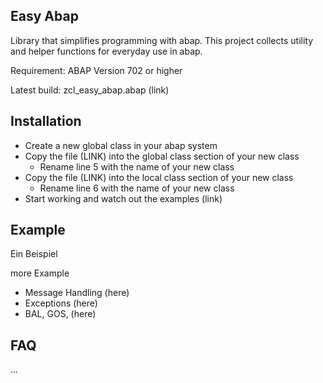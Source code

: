 ## Easy Abap

Library that simplifies programming with abap. This project collects utility and helper functions for everyday use in abap.

Requirement: ABAP Version 702 or higher

Latest build: zcl_easy_abap.abap (link)


## Installation

* Create a new global class in your abap system
* Copy the file (LINK) into the global class section of your new class
    * Rename line 5 with the name of your new class
* Copy the file (LINK) into the local class section of your new class
    * Rename line 6 with the name of your new class
* Start working and watch out the examples (link)

## Example

Ein Beispiel

more Example
   * Message Handling (here)
   * Exceptions (here)
   * BAL, GOS, (here)

## FAQ

...



